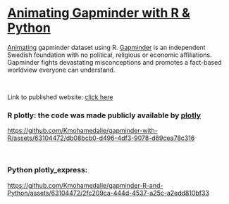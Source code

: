 # [Animating Gapminder with R & Python](https://gapminder-animate.netlify.app/)
[Animating](https://gapminder-animate.netlify.app/) gapminder dataset using R. [Gapminder](https://www.gapminder.org/) is an independent Swedish foundation with no political, religious or economic affiliations. Gapminder fights devastating misconceptions and promotes a fact-based worldview everyone can understand.

<br>

Link to published website: [click here](https://gapminder-animate.netlify.app/)

### **R plotly:** the code was made publicly available by [plotly](plotly.org) 
https://github.com/Kmohamedalie/gapminder-with-R/assets/63104472/db08bcb0-d496-4df3-9078-d69cea78c316



<br>


### **Python plotly_express:** 

https://github.com/Kmohamedalie/gapminder-R-and-Python/assets/63104472/2fc209ca-444d-4537-a25c-a2edd810bf33

